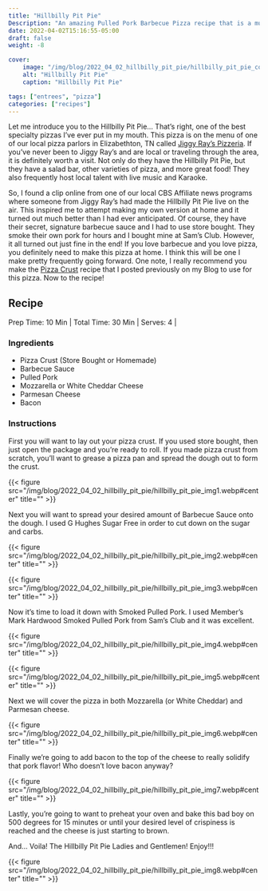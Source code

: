 ```yaml
---
title: "Hillbilly Pit Pie"
Description: "An amazing Pulled Pork Barbecue Pizza recipe that is a must try!"
date: 2022-04-02T15:16:55-05:00
draft: false
weight: -8

cover:
    image: "/img/blog/2022_04_02_hillbilly_pit_pie/hillbilly_pit_pie_cover.webp"
    alt: "Hillbilly Pit Pie"
    caption: "Hillbilly Pit Pie"

tags: ["entrees", "pizza"]
categories: ["recipes"]
---
```


Let me introduce you to the Hillbilly Pit Pie… That’s right, one of the best specialty pizzas I’ve ever put in my mouth. This pizza is on the menu of one of our local pizza parlors in Elizabethton, TN called [Jiggy Ray’s Pizzeria](https://jiggyrays.com/). If you’ve never been to Jiggy Ray’s and are local or traveling through the area, it is definitely worth a visit. Not only do they have the Hillbilly Pit Pie, but they have a salad bar, other varieties of pizza, and more great food! They also frequently host local talent with live music and Karaoke.  

So, I found a clip online from one of our local CBS Affiliate news programs where someone from Jiggy Ray’s had made the Hillbilly Pit Pie live on the air. This inspired me to attempt making my own version at home and it turned out much better than I had ever anticipated. Of course, they have their secret, signature barbecue sauce and I had to use store bought. They smoke their own pork for hours and I bought mine at Sam’s Club. However, it all turned out just fine in the end! If you love barbecue and you love pizza, you definitely need to make this pizza at home. I think this will be one I make pretty frequently going forward. One note, I really recommend you make the [Pizza Crust](https://bradleyharr.com/perfect-pizza-dough/) recipe that I posted previously on my Blog to use for this pizza. Now to the recipe!  

## Recipe
Prep Time: 10 Min |
Total Time: 30 Min |
Serves: 4  |  

### Ingredients
* Pizza Crust (Store Bought or Homemade)
* Barbecue Sauce
* Pulled Pork
* Mozzarella or White Cheddar Cheese
* Parmesan Cheese
* Bacon  

### Instructions
First you will want to lay out your pizza crust. If you used store bought, then just open the package and you’re ready to roll. If you made pizza crust from scratch, you’ll want to grease a pizza pan and spread the dough out to form the crust.  

{{< figure src="/img/blog/2022_04_02_hillbilly_pit_pie/hillbilly_pit_pie_img1.webp#center" title="" >}}  

Next you will want to spread your desired amount of Barbecue Sauce onto the dough. I used G Hughes Sugar Free in order to cut down on the sugar and carbs.  

{{< figure src="/img/blog/2022_04_02_hillbilly_pit_pie/hillbilly_pit_pie_img2.webp#center" title="" >}}  

{{< figure src="/img/blog/2022_04_02_hillbilly_pit_pie/hillbilly_pit_pie_img3.webp#center" title="" >}}  

Now it’s time to load it down with Smoked Pulled Pork. I used Member’s Mark Hardwood Smoked Pulled Pork from Sam’s Club and it was excellent.  

{{< figure src="/img/blog/2022_04_02_hillbilly_pit_pie/hillbilly_pit_pie_img4.webp#center" title="" >}}  

{{< figure src="/img/blog/2022_04_02_hillbilly_pit_pie/hillbilly_pit_pie_img5.webp#center" title="" >}}  

Next we will cover the pizza in both Mozzarella (or White Cheddar) and Parmesan cheese.  

{{< figure src="/img/blog/2022_04_02_hillbilly_pit_pie/hillbilly_pit_pie_img6.webp#center" title="" >}}  

Finally we’re going to add bacon to the top of the cheese to really solidify that pork flavor! Who doesn’t love bacon anyway?  

{{< figure src="/img/blog/2022_04_02_hillbilly_pit_pie/hillbilly_pit_pie_img7.webp#center" title="" >}}  

Lastly, you’re going to want to preheat your oven and bake this bad boy on 500 degrees for 15 minutes or until your desired level of crispiness is reached and the cheese is just starting to brown.  

And… Voila! The Hillbilly Pit Pie Ladies and Gentlemen! Enjoy!!!  

{{< figure src="/img/blog/2022_04_02_hillbilly_pit_pie/hillbilly_pit_pie_img8.webp#center" title="" >}} 